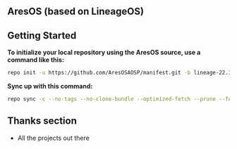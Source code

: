 AresOS (based on LineageOS)
---------------

Getting Started
---------------

**To initialize your local repository using the AresOS source, use a command like this:**

```bash
repo init -u https://github.com/AresOSAOSP/manifest.git -b lineage-22.1 --git-lfs
```
**Sync up with this command:**
```bash
repo sync -c --no-tags --no-clone-bundle --optimized-fetch --prune --force-sync -j$(nproc --all)
```

Thanks section
---------------

* All the projects out there
